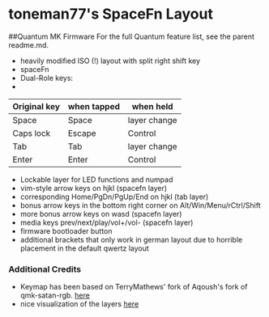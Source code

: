 toneman77's SpaceFn Layout
=====================

##Quantum MK Firmware
For the full Quantum feature list, see the parent readme.md.

* heavily modified ISO (!) layout with split right shift key
* spaceFn
* Dual-Role keys:
* 
 | Original key     | when tapped   | when held     |
 | ---------------- | ------------- | ------------- |
 | Space            | Space         | layer change  |
 | Caps lock        | Escape        | Control       |
 | Tab              | Tab           | layer change  |
 | Enter            | Enter         | Control       |

* Lockable layer for LED functions and numpad
* vim-style arrow keys on hjkl (spacefn layer)
* corresponding Home/PgDn/PgUp/End on hjkl (tab layer)
* bonus arrow keys in the bottom right corner on Alt/Win/Menu/rCtrl/Shift
* more bonus arrow keys on wasd (spacefn layer)
* media keys prev/next/play/vol+/vol- (spacefn layer)
* firmware bootloader button
* additional brackets that only work in german layout due to horrible placement
in the default qwertz layout


### Additional Credits
* Keymap has been based on TerryMathews' fork of Aqoush's fork of qmk-satan-rgb. [here](https://github.com/TerryMathews/qmk-satan-rgb/tree/master/keyboard/satan)
* nice visualization of the layers [here](http://www.keyboard-layout-editor.com/#/gists/aba4e4396459ede85bc66a22cee88e48)
